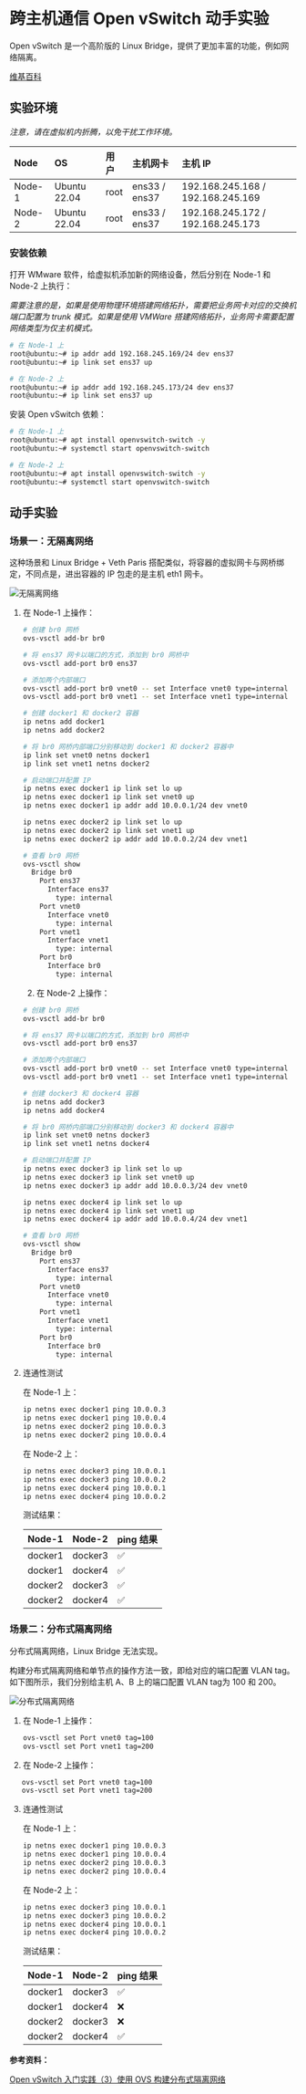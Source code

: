 # 跨主机通信 Open vSwitch 动手实验

Open vSwitch 是一个高阶版的 Linux Bridge，提供了更加丰富的功能，例如网络隔离。

[维基百科](https://en.wikipedia.org/wiki/Open_vSwitch)

## 实验环境

*注意，请在虚拟机内折腾，以免干扰工作环境。*

| Node | OS | 用户 | 主机网卡 | 主机 IP |
| :---- | :---- | :---- | :---- | :---- |
| Node-1 | Ubuntu 22.04 | root | ens33 / ens37 | 192.168.245.168 / 192.168.245.169 |
| Node-2 | Ubuntu 22.04 | root | ens33 / ens37 | 192.168.245.172 / 192.168.245.173 |

### 安装依赖

打开 WMware 软件，给虚拟机添加新的网络设备，然后分别在 Node-1 和 Node-2 上执行：

*需要注意的是，如果是使用物理环境搭建网络拓扑，需要把业务网卡对应的交换机端口配置为 trunk 模式。如果是使用 VMWare 搭建网络拓扑，业务网卡需要配置网络类型为仅主机模式。*

```bash
# 在 Node-1 上
root@ubuntu:~# ip addr add 192.168.245.169/24 dev ens37
root@ubuntu:~# ip link set ens37 up

# 在 Node-2 上
root@ubuntu:~# ip addr add 192.168.245.173/24 dev ens37
root@ubuntu:~# ip link set ens37 up
```

安装 Open vSwitch 依赖：

```bash
# 在 Node-1 上
root@ubuntu:~# apt install openvswitch-switch -y
root@ubuntu:~# systemctl start openvswitch-switch

# 在 Node-2 上
root@ubuntu:~# apt install openvswitch-switch -y
root@ubuntu:~# systemctl start openvswitch-switch
```

## 动手实验

### 场景一：无隔离网络

这种场景和 Linux Bridge + Veth Paris 搭配类似，将容器的虚拟网卡与网桥绑定，不同点是，进出容器的 IP 包走的是主机 eth1 网卡。

![无隔离网络](./assets/93c52349da352d6p.png)

1. 在 Node-1 上操作：

   ```bash
   # 创建 br0 网桥
   ovs-vsctl add-br br0

   # 将 ens37 网卡以端口的方式，添加到 br0 网桥中
   ovs-vsctl add-port br0 ens37

   # 添加两个内部端口
   ovs-vsctl add-port br0 vnet0 -- set Interface vnet0 type=internal
   ovs-vsctl add-port br0 vnet1 -- set Interface vnet1 type=internal

   # 创建 docker1 和 docker2 容器
   ip netns add docker1
   ip netns add docker2

   # 将 br0 网桥内部端口分别移动到 docker1 和 docker2 容器中
   ip link set vnet0 netns docker1
   ip link set vnet1 netns docker2

   # 启动端口并配置 IP
   ip netns exec docker1 ip link set lo up
   ip netns exec docker1 ip link set vnet0 up
   ip netns exec docker1 ip addr add 10.0.0.1/24 dev vnet0

   ip netns exec docker2 ip link set lo up
   ip netns exec docker2 ip link set vnet1 up
   ip netns exec docker2 ip addr add 10.0.0.2/24 dev vnet1

   # 查看 br0 网桥
   ovs-vsctl show
     Bridge br0
       Port ens37
         Interface ens37
           type: internal
       Port vnet0
         Interface vnet0
           type: internal
       Port vnet1
         Interface vnet1
           type: internal
       Port br0
         Interface br0
           type: internal
   ```

   2. 在 Node-2 上操作：

   ```bash
   # 创建 br0 网桥
   ovs-vsctl add-br br0

   # 将 ens37 网卡以端口的方式，添加到 br0 网桥中
   ovs-vsctl add-port br0 ens37

   # 添加两个内部端口
   ovs-vsctl add-port br0 vnet0 -- set Interface vnet0 type=internal
   ovs-vsctl add-port br0 vnet1 -- set Interface vnet1 type=internal

   # 创建 docker3 和 docker4 容器
   ip netns add docker3
   ip netns add docker4

   # 将 br0 网桥内部端口分别移动到 docker3 和 docker4 容器中
   ip link set vnet0 netns docker3
   ip link set vnet1 netns docker4

   # 启动端口并配置 IP
   ip netns exec docker3 ip link set lo up
   ip netns exec docker3 ip link set vnet0 up
   ip netns exec docker3 ip addr add 10.0.0.3/24 dev vnet0

   ip netns exec docker4 ip link set lo up
   ip netns exec docker4 ip link set vnet1 up
   ip netns exec docker4 ip addr add 10.0.0.4/24 dev vnet1

   # 查看 br0 网桥
   ovs-vsctl show
     Bridge br0
       Port ens37
         Interface ens37
           type: internal
       Port vnet0
         Interface vnet0
           type: internal
       Port vnet1
         Interface vnet1
           type: internal
       Port br0
         Interface br0
           type: internal
   ```

3. 连通性测试

   在 Node-1 上：

   ```bash
   ip netns exec docker1 ping 10.0.0.3
   ip netns exec docker1 ping 10.0.0.4
   ip netns exec docker2 ping 10.0.0.3
   ip netns exec docker2 ping 10.0.0.4
   ```

   在 Node-2 上：

   ```bash
   ip netns exec docker3 ping 10.0.0.1
   ip netns exec docker3 ping 10.0.0.2
   ip netns exec docker4 ping 10.0.0.1
   ip netns exec docker4 ping 10.0.0.2
   ```

   测试结果：

   | Node-1 | Node-2 | ping 结果 |
   | :---- | :---- | :---- |
   | docker1 | docker3 | ✅ |
   | docker1 | docker4 | ✅ |
   | docker2 | docker3 | ✅ |
   | docker2 | docker4 | ✅ |

### 场景二：分布式隔离网络

分布式隔离网络，Linux Bridge 无法实现。

构建分布式隔离网络和单节点的操作方法一致，即给对应的端口配置 VLAN tag。如下图所示，我们分别给主机 A、B 上的端口配置 VLAN tag为 100 和 200。

![分布式隔离网络](./assets/93c52349da352d6x.png)

1. 在 Node-1 上操作：

   ```bash
   ovs-vsctl set Port vnet0 tag=100
   ovs-vsctl set Port vnet1 tag=200
   ```

2. 在 Node-2 上操作：

```bash
   ovs-vsctl set Port vnet0 tag=100
   ovs-vsctl set Port vnet1 tag=200
```

3. 连通性测试

   在 Node-1 上：

   ```bash
   ip netns exec docker1 ping 10.0.0.3
   ip netns exec docker1 ping 10.0.0.4
   ip netns exec docker2 ping 10.0.0.3
   ip netns exec docker2 ping 10.0.0.4
   ```

   在 Node-2 上：

   ```bash
   ip netns exec docker3 ping 10.0.0.1
   ip netns exec docker3 ping 10.0.0.2
   ip netns exec docker4 ping 10.0.0.1
   ip netns exec docker4 ping 10.0.0.2
   ```

   测试结果：

   | Node-1 | Node-2 | ping 结果 |
   | :---- | :---- | :---- |
   | docker1 | docker3 | ✅ |
   | docker1 | docker4 | ❌ |
   | docker2 | docker3 | ❌ |
   | docker2 | docker4 | ✅ |

**参考资料：**

[Open vSwitch 入门实践（3）使用 OVS 构建分布式隔离网络](https://mp.weixin.qq.com/s/2fxjU8DF1XLBctcXqrbcJw)
